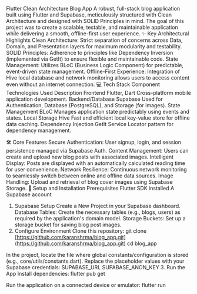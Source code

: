 Flutter Clean Architecture Blog App
A robust, full-stack blog application built using Flutter and Supabase, meticulously structured with Clean Architecture and designed with SOLID Principles in mind. The goal of this project was to create a scalable, testable, and maintainable application while delivering a smooth, offline-first user experience.
✨ Key Architectural Highlights
Clean Architecture: Strict separation of concerns across Data, Domain, and Presentation layers for maximum modularity and testability.
SOLID Principles: Adherence to principles like Dependency Inversion (implemented via GetIt) to ensure flexible and maintainable code.
State Management: Utilizes BLoC (Business Logic Component) for predictable, event-driven state management.
Offline-First Experience: Integration of Hive local database and network monitoring allows users to access content even without an internet connection.
💻 Tech Stack
Component
Technologies Used
Description
Frontend
Flutter, Dart
Cross-platform mobile application development.
Backend/Database
Supabase
Used for Authentication, Database (PostgreSQL), and Storage (for images).
State Management
BLoC
Manages application state predictably using events and states.
Local Storage
Hive
Fast and efficient local key-value store for offline data caching.
Dependency Injection
GetIt
Service Locator pattern for dependency management.

🛠️ Core Features
Secure Authentication: User signup, login, and session persistence managed via Supabase Auth.
Content Management: Users can create and upload new blog posts with associated images.
Intelligent Display: Posts are displayed with an automatically calculated reading time for user convenience.
Network Resilience: Continuous network monitoring to seamlessly switch between online and offline data sources.
Image Handling: Upload and retrieval of blog cover images using Supabase Storage.
📁 Setup and Installation
Prerequisites
Flutter SDK installed
A Supabase account
1. Supabase Setup
   Create a New Project in your Supabase dashboard.
   Database Tables: Create the necessary tables (e.g., blogs, users) as required by the application's domain model.
   Storage Buckets: Set up a storage bucket for saving blog post images.
2. Configure Environment
   Clone this repository:
   git clone [https://github.com/karanshrma/blog_app.git](https://github.com/karanshrma/blog_app.git)
   cd blog_app


In the project, locate the file where global constants/configuration is stored (e.g., core/utils/constants.dart).
Replace the placeholder values with your Supabase credentials:
SUPABASE_URL
SUPABASE_ANON_KEY
3. Run the App
   Install dependencies:
   flutter pub get


Run the application on a connected device or emulator:
flutter run


